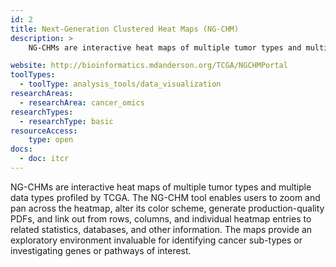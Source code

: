 ```yaml
---
id: 2
title: Next-Generation Clustered Heat Maps (NG-CHM)
description: >
    NG-CHMs are interactive heat maps of multiple tumor types and multiple data types profiled by The Cancer Genome Atlas (TCGA) Project .

website: http://bioinformatics.mdanderson.org/TCGA/NGCHMPortal
toolTypes:
  - toolType: analysis_tools/data_visualization
researchAreas:
  - researchArea: cancer_omics
researchTypes:
  - researchType: basic
resourceAccess:
    type: open
docs:
  - doc: itcr
---
```

NG-CHMs are interactive heat maps of multiple tumor types and multiple data types profiled by TCGA.  The NG-CHM tool enables users to zoom and pan across the heatmap, alter its color scheme, generate production-quality PDFs, and link out from rows, columns, and individual heatmap entries to related statistics, databases, and other information. The maps provide an exploratory environment invaluable for identifying cancer sub-types or investigating genes or pathways of interest.